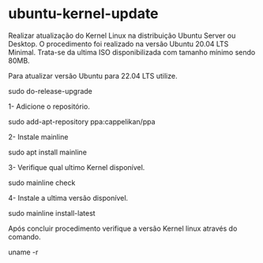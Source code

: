# ubuntu-kernel-update
Realizar atualização do Kernel Linux na distribuição Ubuntu Server ou Desktop.
O procedimento foi realizado na versão Ubuntu 20.04 LTS Minimal. Trata-se da ultima ISO disponibilizada com tamanho mínimo sendo 80MB.

Para atualizar versão Ubuntu para 22.04 LTS utilize.

sudo do-release-upgrade

1- Adicione o repositório.

sudo add-apt-repository ppa:cappelikan/ppa

2- Instale mainline

sudo apt install mainline

3- Verifique qual ultimo Kernel disponível.

sudo mainline check 

4- Instale a ultima versão disponível.

sudo mainline install-latest

Após concluir procedimento verifique a versão Kernel linux através do comando.

uname -r 
